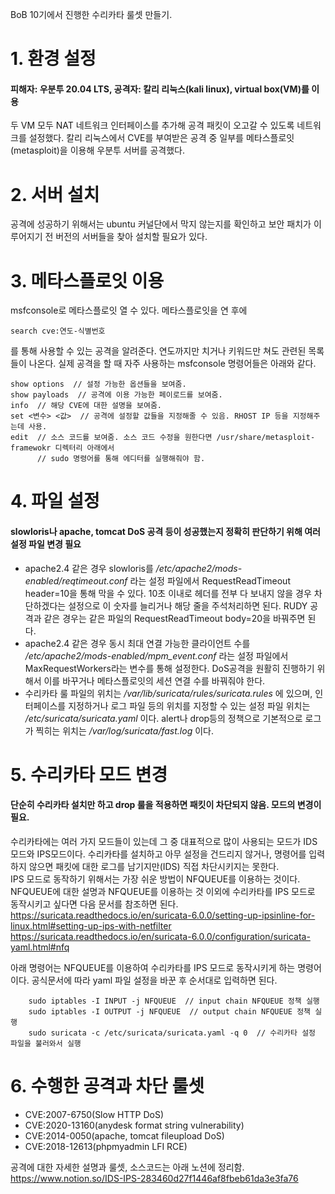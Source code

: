 BoB 10기에서 진행한 수리카타 룰셋 만들기.

# 1. 환경 설정
#### 피해자: 우분투 20.04 LTS, 공격자: 칼리 리눅스(kali linux), virtual box(VM)를 이용
두 VM 모두 NAT 네트워크 인터페이스를 추가해 공격 패킷이 오고갈 수 있도록 네트워크를 설정했다.
칼리 리눅스에서 CVE를 부여받은 공격 중 일부를 메타스플로잇(metasploit)을 이용해 우분투 서버를 공격했다.

# 2. 서버 설치
공격에 성공하기 위해서는 ubuntu 커널단에서 막지 않는지를 확인하고 보안 패치가 이루어지기 전 버전의 서버들을 찾아 설치할 필요가 있다.

# 3. 메타스플로잇 이용
msfconsole로 메타스플로잇 열 수 있다. 메타스플로잇을 연 후에

    search cve:연도-식별번호
 

를 통해 사용할 수 있는 공격을 알려준다. 연도까지만 치거나 키워드만 쳐도 관련된 목록들이 나온다.
실제 공격을 할 때 자주 사용하는 msfconsole 명령어들은 아래와 같다.

    show options  // 설정 가능한 옵션들을 보여줌.
    show payloads  // 공격에 이용 가능한 페이로드를 보여줌.
    info  // 해당 CVE에 대한 설명을 보여줌.
    set <변수> <값>  // 공격에 설정할 값들을 지정해줄 수 있음. RHOST IP 등을 지정해주는데 사용.
    edit  // 소스 코드를 보여줌. 소스 코드 수정을 원한다면 /usr/share/metasploit-framewokr 디렉터리 아래에서
          // sudo 명령어를 통해 에디터를 실행해줘야 함.


# 4. 파일 설정
#### slowloris나 apache, tomcat DoS 공격 등이 성공했는지 정확히 판단하기 위해 여러 설정 파일 변경 필요
* apache2.4 같은 경우 slowloris를 _/etc/apache2/mods-enabled/reqtimeout.conf_ 라는 설정 파일에서 RequestReadTimeout header=10을 통해 막을 수 있다. 10초 이내로 헤더를 전부 다 보내지 않을 경우 차단하겠다는 설정으로 이 숫자를 늘리거나 해당 줄을 주석처리하면 된다. RUDY 공격과 같은 경우는 같은 파일의 RequestReadTimeout body=20을 바꿔주면 된다.
* apache2.4 같은 경우 동시 최대 연결 가능한 클라이언트 수를 _/etc/apache2/mods-enabled/mpm_event.conf_ 라는 설정 파일에서 MaxRequestWorkers라는 변수를 통해 설정한다. DoS공격을 원활히 진행하기 위해서 이를 바꾸거나 메타스플로잇의 세션 연결 수를 바꿔줘야 한다.
* 수리카타 룰 파일의 위치는 _/var/lib/suricata/rules/suricata.rules_ 에 있으며, 인터페이스를 지정하거나 로그 파일 등의 위치를 지정할 수 있는 설정 파일 위치는 _/etc/suricata/suricata.yaml_ 이다. alert나 drop등의 정책으로 기본적으로 로그가 찍히는 위치는 _/var/log/suricata/fast.log_ 이다.

# 5. 수리카타 모드 변경
#### 단순히 수리카타 설치만 하고 drop 룰을 적용하면 패킷이 차단되지 않음. 모드의 변경이 필요.
수리카타에는 여러 가지 모드들이 있는데 그 중 대표적으로 많이 사용되는 모드가 IDS모드와 IPS모드이다. 수리카타를 설치하고 아무 설정을 건드리지 않거나, 명령어를 입력하지 않으면 패킷에 대한 로그를 남기지만(IDS) 직접 차단시키지는 못한다.  
IPS 모드로 동작하기 위해서는 가장 쉬운 방법이 NFQUEUE를 이용하는 것이다. NFQUEUE에 대한 설명과 NFQUEUE를 이용하는 것 이외에 수리카타를 IPS 모드로 동작시키고 싶다면 다음 문서를 참조하면 된다. <https://suricata.readthedocs.io/en/suricata-6.0.0/setting-up-ipsinline-for-linux.html#setting-up-ips-with-netfilter>  <https://suricata.readthedocs.io/en/suricata-6.0.0/configuration/suricata-yaml.html#nfq>  
  
아래 명령어는 NFQUEUE를 이용하여 수리카타를 IPS 모드로 동작시키게 하는 명령어이다. 공식문서에 따라 yaml 파일 설정을 바꾼 후 순서대로 입력하면 된다.

        sudo iptables -I INPUT -j NFQUEUE  // input chain NFQUEUE 정책 실행
        sudo iptables -I OUTPUT -j NFQUEUE  // output chain NFQUEUE 정책 실행
        sudo suricata -c /etc/suricata/suricata.yaml -q 0  // 수리카타 설정 파일을 불러와서 실행
        
# 6. 수행한 공격과 차단 룰셋
* CVE:2007-6750(Slow HTTP DoS)
* CVE:2020-13160(anydesk format string vulnerability)
* CVE:2014-0050(apache, tomcat fileupload DoS)
* CVE:2018-12613(phpmyadmin LFI RCE)

공격에 대한 자세한 설명과 룰셋, 소스코드는 아래 노션에 정리함.  
<https://www.notion.so/IDS-IPS-283460d27f1446af8fbeb61da3e3fa76>    

